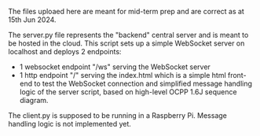 The files uploaed here are meant for mid-term prep and are correct as at 15th Jun 2024.

The server.py file represents the "backend" central server and is meant to be hosted in the cloud.
This script sets up a simple WebSocket server on localhost and deploys 2 endpoints: 
- 1 websocket endpoint "/ws" serving the WebSocket server
- 1 http endpoint "/" serving the index.html which is a simple html front-end to test the WebSocket connection and simplified message handling logic of the server script, based on high-level OCPP 1.6J sequence diagram.   

The client.py is supposed to be running in a Raspberry Pi.
Message handling logic is not implemented yet.

